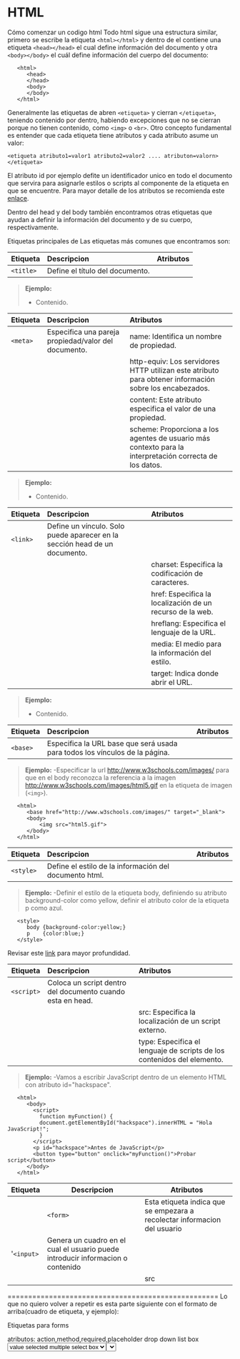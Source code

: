 # HTML

Cómo comenzar un codigo html
Todo html sigue una estructura similar, primero se escribe la etiqueta `<html></html>`  y dentro de el contiene una etiqueta `<head></head>` el cual define información del documento y otra `<body></body>` el cuál define información del cuerpo del documento: 

       <html>
          <head>
          </head>
          <body>
          </body>
       </html>

Generalmente las etiquetas de abren `<etiqueta>` y cierran `</etiqueta>`, teniendo contenido por dentro, habiendo excepciones que no se cierran porque no tienen contenido, como `<img>` o `<br>`.
Otro concepto fundamental es entender que cada etiqueta tiene atributos y cada atributo asume un valor: 

`<etiqueta atributo1=valor1 atributo2=valor2 .... atributon=valorn></etiqueta>`

El atributo id por ejemplo defite un identificador unico en todo el documento que servira para asignarle estilos o scripts al componente de la etiqueta en que se encuentre. Para mayor detalle de los atributos se recomienda este [enlace][1]. 

Dentro del head y del body también encontramos otras etiquetas que ayudan a definir la información del documento y de su cuerpo, respectivamente.

Etiquetas principales de <head></head>
Las etiquetas más comunes que encontramos son:

| Etiqueta   |      Descripcion      |  Atributos |
|------------|:----------------------|:-----------|
|`<title>`|Define el título del documento.|  |

> **Ejemplo:**
> - Contenido.

| Etiqueta   |      Descripcion      |  Atributos |
|------------|:----------------------|:-----------|
|`<meta>` |Especifica una pareja propiedad/valor del documento.|name: Identifica un nombre de propiedad.|
|||http-equiv: Los servidores HTTP utilizan este atributo para obtener información sobre los encabezados.|
|||content: Este atributo especifica el valor de una propiedad.|
|||scheme: Proporciona a los agentes de usuario más contexto para la interpretación correcta de los datos.|

> **Ejemplo:**
> - Contenido.




| Etiqueta   |      Descripcion      |  Atributos |
|------------|:----------------------|:-----------|
|`<link>`|Define un vínculo. Solo puede aparecer en la sección head de un documento.||
|||charset: Especifica la codificación de caracteres.|
|||href: Especifica la localización de un recurso de la web.|
|||hreflang: Especifica el lenguaje de la URL.|  
|||media: El medio para la información del estilo.|
|||target: Indica donde abrir el URL.|

> **Ejemplo:**
> - Contenido.




| Etiqueta   |      Descripcion      |  Atributos |
|------------|:----------------------|:-----------|
|`<base>`|Especifica la URL base que será usada para todos los vínculos de la página.||

> **Ejemplo:**
> -Especificar la url http://www.w3schools.com/images/ para que en el body reconozca la referencia a la imagen http://www.w3schools.com/images/html5.gif en la etiqueta de imagen (`<img>`).

       <html>
          <base href="http://www.w3schools.com/images/" target="_blank">
          <body>
              <img src="html5.gif">
          </body>
       </html>



| Etiqueta   |      Descripcion      |  Atributos |
|------------|:----------------------|:-----------|
|`<style>`|Define el estilo de la información del documento html.||

> **Ejemplo:**
> -Definir el estilo de la etiqueta body, definiendo su atributo background-color como yellow, definir el atributo color de la etiqueta p como azul.

       <style>
          body {background-color:yellow;}
          p    {color:blue;}
       </style>



Revisar este [link][2] para mayor profundidad. 

| Etiqueta   |      Descripcion      |  Atributos |
|------------|:----------------------|:-----------|
|`<script>`|Coloca un script dentro del documento cuando esta en head.||
|||src: Especifica la localización de un script externo.|
|||type: Especifica el lenguaje de scripts de los contenidos del elemento.|

> **Ejemplo:**
> -Vamos a escribir JavaScript dentro de un elemento HTML con atributo id="hackspace".

       <html>
          <body>
            <script>
              function myFunction() {
              document.getElementById("hackspace").innerHTML = "Hola JavaScript!";
              }
            </script>
            <p id="hackspace">Antes de JavaScript</p>
            <button type="button" onclick="myFunction()">Probar script</button>
          </body>
       </html>


[1]: https://developer.mozilla.org/en-US/docs/Web/HTML/Global_attributes
[2]: https://developer.mozilla.org/en-US/docs/Web/HTML/Element/head#See_also

| Etiqueta | Descripcion | Atributos |
|----------|-------------|-----------|
||`<form>` | Esta etiqueta indica que se empezara a recolectar informacion del usuario |||
|'`<input>`| Genera un cuadro en el cual el usuario puede introducir informacion o contenido|||
|||src|





===================================================
Lo que no quiero volver a repetir es esta parte siguiente con el formato de arriba(cuadro de etiqueta, y ejemplo):

Etiquetas para forms <form>
	atributos: action,method,required,placeholder
	drop down list box <select> <option> value selected
	multiple select box <select> size multiple
	<textarea>
	<input> type name size maxlength
		.password <input> type=”password” name value checked
		.radio button <input> type=’’radio” name value checked
		.checkbox <input> type=”checkbox” name value checked
		.file input box <input> type=”file”
		.submit button <input> type=”submit” name value
		.image button <input> type = “image” src
		.label <label>
		.form validation <input required=”required” />
		.date input <input type=”date” />
		.email <input type=”email” />
		.url <input type=“url” />











